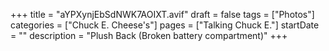 +++
title = "aYPXynjEbSdNWK7AOIXT.avif"
draft = false
tags = ["Photos"]
categories = ["Chuck E. Cheese's"]
pages = ["Talking Chuck E."]
startDate = ""
description = "Plush Back (Broken battery compartment)"
+++
